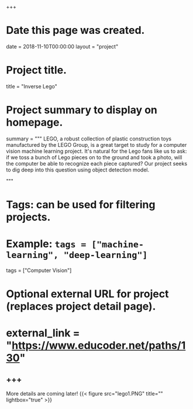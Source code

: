 +++
# Date this page was created.
date = 2018-11-10T00:00:00
layout = "project"

# Project title.
title = "Inverse Lego"

# Project summary to display on homepage.
summary = """
LEGO, a robust collection of plastic construction toys manufactured by the LEGO Group, is a great target to study for a computer vision machine learning project. It's natural for the Lego fans like us to ask: if we toss a bunch of Lego pieces on to the ground and took a photo, will the computer be able to recognize each piece captured? Our project seeks to dig deep into this question using object detection model.
 
 """

# Tags: can be used for filtering projects.
# Example: `tags = ["machine-learning", "deep-learning"]`
tags = ["Computer Vision"]

# Optional external URL for project (replaces project detail page).
# external_link = "https://www.educoder.net/paths/130"
+++
---
More details are coming later!
{{< figure src="lego1.PNG" title="" lightbox="true" >}}
